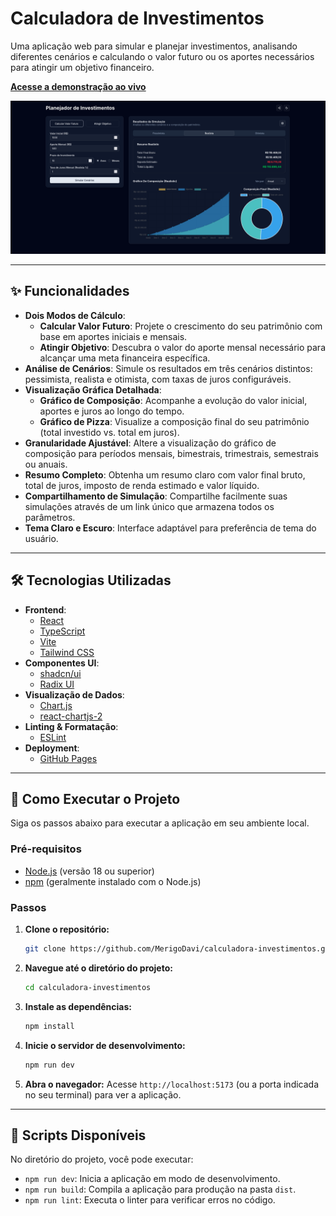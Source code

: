 # Calculadora de Investimentos

Uma aplicação web para simular e planejar investimentos, analisando diferentes cenários e calculando o valor futuro ou os aportes necessários para atingir um objetivo financeiro.

**[Acesse a demonstração ao vivo](https://MerigoDavi.github.io/calculadora-investimentos)**

![Captura de tela da aplicação](./public/captura_aplicacao.png) <!-- Adicionar um screenshot aqui seria ideal -->

---

## ✨ Funcionalidades

- **Dois Modos de Cálculo**:
  - **Calcular Valor Futuro**: Projete o crescimento do seu patrimônio com base em aportes iniciais e mensais.
  - **Atingir Objetivo**: Descubra o valor do aporte mensal necessário para alcançar uma meta financeira específica.
- **Análise de Cenários**: Simule os resultados em três cenários distintos: pessimista, realista e otimista, com taxas de juros configuráveis.
- **Visualização Gráfica Detalhada**:
  - **Gráfico de Composição**: Acompanhe a evolução do valor inicial, aportes e juros ao longo do tempo.
  - **Gráfico de Pizza**: Visualize a composição final do seu patrimônio (total investido vs. total em juros).
- **Granularidade Ajustável**: Altere a visualização do gráfico de composição para períodos mensais, bimestrais, trimestrais, semestrais ou anuais.
- **Resumo Completo**: Obtenha um resumo claro com valor final bruto, total de juros, imposto de renda estimado e valor líquido.
- **Compartilhamento de Simulação**: Compartilhe facilmente suas simulações através de um link único que armazena todos os parâmetros.
- **Tema Claro e Escuro**: Interface adaptável para preferência de tema do usuário.

---

## 🛠️ Tecnologias Utilizadas

- **Frontend**:
  - [React](https://react.dev/)
  - [TypeScript](https://www.typescriptlang.org/)
  - [Vite](https://vitejs.dev/)
  - [Tailwind CSS](https://tailwindcss.com/)
- **Componentes UI**:
  - [shadcn/ui](https://ui.shadcn.com/)
  - [Radix UI](https://www.radix-ui.com/)
- **Visualização de Dados**:
  - [Chart.js](https://www.chartjs.org/)
  - [react-chartjs-2](https://react-chartjs-2.js.org/)
- **Linting & Formatação**:
  - [ESLint](https://eslint.org/)
- **Deployment**:
  - [GitHub Pages](https://pages.github.com/)

---

## 🚀 Como Executar o Projeto

Siga os passos abaixo para executar a aplicação em seu ambiente local.

### Pré-requisitos

- [Node.js](https://nodejs.org/en) (versão 18 ou superior)
- [npm](https://www.npmjs.com/) (geralmente instalado com o Node.js)

### Passos

1.  **Clone o repositório:**
    ```bash
    git clone https://github.com/MerigoDavi/calculadora-investimentos.git
    ```

2.  **Navegue até o diretório do projeto:**
    ```bash
    cd calculadora-investimentos
    ```

3.  **Instale as dependências:**
    ```bash
    npm install
    ```

4.  **Inicie o servidor de desenvolvimento:**
    ```bash
    npm run dev
    ```

5.  **Abra o navegador:**
    Acesse `http://localhost:5173` (ou a porta indicada no seu terminal) para ver a aplicação.

---

## 📜 Scripts Disponíveis

No diretório do projeto, você pode executar:

- `npm run dev`: Inicia a aplicação em modo de desenvolvimento.
- `npm run build`: Compila a aplicação para produção na pasta `dist`.
- `npm run lint`: Executa o linter para verificar erros no código.